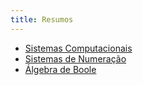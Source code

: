```yaml
---
title: Resumos
---
```


- [Sistemas Computacionais](sistemasComputacionais.md)
- [Sistemas de Numeração](sistemasDeNumeracao.md)
- [Álgebra de Boole](algebraDeBoole.md)